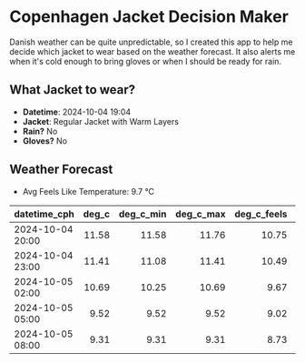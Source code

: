 
# Copenhagen Jacket Decision Maker

Danish weather can be quite unpredictable, so I created this app to help me decide which jacket to wear based on the weather forecast. 
It also alerts me when it's cold enough to bring gloves or when I should be ready for rain.

## What Jacket to wear?

- **Datetime**: 2024-10-04 19:04
- **Jacket**: Regular Jacket with Warm Layers
- **Rain?** No
- **Gloves?** No

## Weather Forecast
- Avg Feels Like Temperature: 9.7 °C

| datetime_cph     |   deg_c |   deg_c_min |   deg_c_max |   deg_c_feels | weather   | wind   | rain   |
|:-----------------|--------:|------------:|------------:|--------------:|:----------|:-------|:-------|
| 2024-10-04 20:00 |   11.58 |       11.58 |       11.76 |         10.75 | Clear     | Low    | None   |
| 2024-10-04 23:00 |   11.41 |       11.08 |       11.41 |         10.49 | Clear     | Low    | None   |
| 2024-10-05 02:00 |   10.69 |       10.25 |       10.69 |          9.67 | Clear     | Low    | None   |
| 2024-10-05 05:00 |    9.52 |        9.52 |        9.52 |          9.02 | Clear     | Low    | None   |
| 2024-10-05 08:00 |    9.31 |        9.31 |        9.31 |          8.73 | Clear     | Low    | None   |
        
